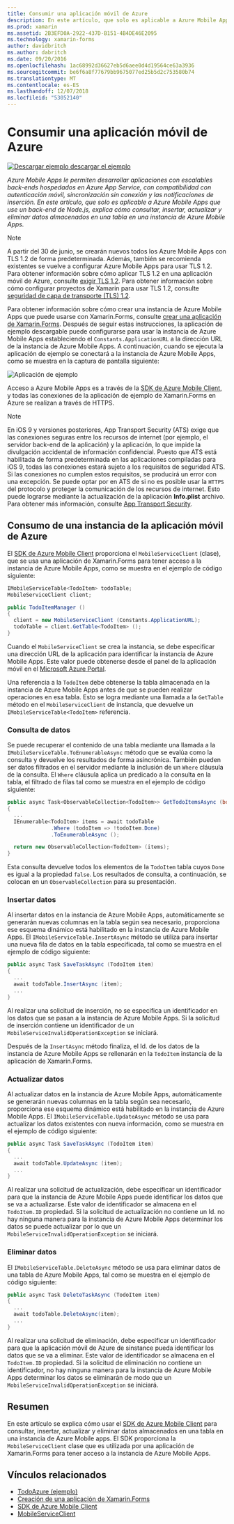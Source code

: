 ```yaml
---
title: Consumir una aplicación móvil de Azure
description: En este artículo, que solo es aplicable a Azure Mobile Apps que use un back-end de Node.js, explica cómo consultar, insertar, actualizar y eliminar datos almacenados en una tabla en una instancia de Azure Mobile Apps.
ms.prod: xamarin
ms.assetid: 2B3EFD0A-2922-437D-B151-4B4DE46E2095
ms.technology: xamarin-forms
author: davidbritch
ms.author: dabritch
ms.date: 09/20/2016
ms.openlocfilehash: 1ac68992d36627eb5d6aee0d4d19564ce63a3936
ms.sourcegitcommit: be6f6a8f77679bb9675077ed25b5d2c753580b74
ms.translationtype: MT
ms.contentlocale: es-ES
ms.lasthandoff: 12/07/2018
ms.locfileid: "53052140"
---
```

# <a name="consuming-an-azure-mobile-app"></a>Consumir una aplicación móvil de Azure

[![Descargar ejemplo](~/media/shared/download.png) descargar el ejemplo](https://developer.xamarin.com/samples/xamarin-forms/WebServices/TodoAzure/)

_Azure Mobile Apps le permiten desarrollar aplicaciones con escalables back-ends hospedados en Azure App Service, con compatibilidad con autenticación móvil, sincronización sin conexión y las notificaciones de inserción. En este artículo, que solo es aplicable a Azure Mobile Apps que use un back-end de Node.js, explica cómo consultar, insertar, actualizar y eliminar datos almacenados en una tabla en una instancia de Azure Mobile Apps._

> [!NOTE]
> A partir del 30 de junio, se crearán nuevos todos los Azure Mobile Apps con TLS 1.2 de forma predeterminada. Además, también se recomienda existentes se vuelve a configurar Azure Mobile Apps para usar TLS 1.2. Para obtener información sobre cómo aplicar TLS 1.2 en una aplicación móvil de Azure, consulte [exigir TLS 1.2](/azure/app-service/app-service-web-tutorial-custom-ssl#enforce-tls-1112). Para obtener información sobre cómo configurar proyectos de Xamarin para usar TLS 1.2, consulte [seguridad de capa de transporte (TLS) 1.2](~/cross-platform/app-fundamentals/transport-layer-security.md).

Para obtener información sobre cómo crear una instancia de Azure Mobile Apps que puede usarse con Xamarin.Forms, consulte [crear una aplicación de Xamarin.Forms](https://azure.microsoft.com/documentation/articles/app-service-mobile-xamarin-forms-get-started/). Después de seguir estas instrucciones, la aplicación de ejemplo descargable puede configurarse para usar la instancia de Azure Mobile Apps estableciendo el `Constants.ApplicationURL` a la dirección URL de la instancia de Azure Mobile Apps. A continuación, cuando se ejecuta la aplicación de ejemplo se conectará a la instancia de Azure Mobile Apps, como se muestra en la captura de pantalla siguiente:

![](azure-images/portal.png "Aplicación de ejemplo")

Acceso a Azure Mobile Apps es a través de la [SDK de Azure Mobile Client](https://www.nuget.org/packages/Microsoft.Azure.Mobile.Client/), y todas las conexiones de la aplicación de ejemplo de Xamarin.Forms en Azure se realizan a través de HTTPS.

> [!NOTE]
> En iOS 9 y versiones posteriores, App Transport Security (ATS) exige que las conexiones seguras entre los recursos de internet (por ejemplo, el servidor back-end de la aplicación) y la aplicación, lo que impide la divulgación accidental de información confidencial. Puesto que ATS está habilitada de forma predeterminada en las aplicaciones compiladas para iOS 9, todas las conexiones estará sujeto a los requisitos de seguridad ATS. Si las conexiones no cumplen estos requisitos, se producirá un error con una excepción.
> Se puede optar por en ATS de si no es posible usar la `HTTPS` del protocolo y proteger la comunicación de los recursos de internet. Esto puede lograrse mediante la actualización de la aplicación **Info.plist** archivo. Para obtener más información, consulte [App Transport Security](~/ios/app-fundamentals/ats.md).

## <a name="consuming-an-azure-mobile-app-instance"></a>Consumo de una instancia de la aplicación móvil de Azure

El [SDK de Azure Mobile Client](https://www.nuget.org/packages/Microsoft.Azure.Mobile.Client/) proporciona el `MobileServiceClient` (clase), que se usa una aplicación de Xamarin.Forms para tener acceso a la instancia de Azure Mobile Apps, como se muestra en el ejemplo de código siguiente:

```csharp
IMobileServiceTable<TodoItem> todoTable;
MobileServiceClient client;

public TodoItemManager ()
{
  client = new MobileServiceClient (Constants.ApplicationURL);
  todoTable = client.GetTable<TodoItem> ();
}
```

Cuando el `MobileServiceClient` se crea la instancia, se debe especificar una dirección URL de la aplicación para identificar la instancia de Azure Mobile Apps. Este valor puede obtenerse desde el panel de la aplicación móvil en el [Microsoft Azure Portal](https://portal.azure.com/).

Una referencia a la `TodoItem` debe obtenerse la tabla almacenada en la instancia de Azure Mobile Apps antes de que se pueden realizar operaciones en esa tabla. Esto se logra mediante una llamada a la `GetTable` método en el `MobileServiceClient` de instancia, que devuelve un `IMobileServiceTable<TodoItem>` referencia.

### <a name="querying-data"></a>Consulta de datos

Se puede recuperar el contenido de una tabla mediante una llamada a la `IMobileServiceTable.ToEnumerableAsync` método que se evalúa como la consulta y devuelve los resultados de forma asincrónica. También pueden ser datos filtrados en el servidor mediante la inclusión de un `Where` cláusula de la consulta. El `Where` cláusula aplica un predicado a la consulta en la tabla, el filtrado de filas tal como se muestra en el ejemplo de código siguiente:

```csharp
public async Task<ObservableCollection<TodoItem>> GetTodoItemsAsync (bool syncItems = false)
{
  ...
  IEnumerable<TodoItem> items = await todoTable
              .Where (todoItem => !todoItem.Done)
              .ToEnumerableAsync ();

  return new ObservableCollection<TodoItem> (items);
}
```

Esta consulta devuelve todos los elementos de la `TodoItem` tabla cuyos `Done` es igual a la propiedad `false`. Los resultados de consulta, a continuación, se colocan en un `ObservableCollection` para su presentación.

### <a name="inserting-data"></a>Insertar datos

Al insertar datos en la instancia de Azure Mobile Apps, automáticamente se generarán nuevas columnas en la tabla según sea necesario, proporciona ese esquema dinámico está habilitado en la instancia de Azure Mobile Apps. El `IMobileServiceTable.InsertAsync` método se utiliza para insertar una nueva fila de datos en la tabla especificada, tal como se muestra en el ejemplo de código siguiente:

```csharp
public async Task SaveTaskAsync (TodoItem item)
{
  ...
  await todoTable.InsertAsync (item);
  ...
}
```

Al realizar una solicitud de inserción, no se especifica un identificador en los datos que se pasan a la instancia de Azure Mobile Apps. Si la solicitud de inserción contiene un identificador de un `MobileServiceInvalidOperationException` se iniciará.

Después de la `InsertAsync` método finaliza, el Id. de los datos de la instancia de Azure Mobile Apps se rellenarán en la `TodoItem` instancia de la aplicación de Xamarin.Forms.

### <a name="updating-data"></a>Actualizar datos

Al actualizar datos en la instancia de Azure Mobile Apps, automáticamente se generarán nuevas columnas en la tabla según sea necesario, proporciona ese esquema dinámico está habilitado en la instancia de Azure Mobile Apps. El `IMobileServiceTable.UpdateAsync` método se usa para actualizar los datos existentes con nueva información, como se muestra en el ejemplo de código siguiente:

```csharp
public async Task SaveTaskAsync (TodoItem item)
{
  ...
  await todoTable.UpdateAsync (item);
  ...
}
```

Al realizar una solicitud de actualización, debe especificar un identificador para que la instancia de Azure Mobile Apps puede identificar los datos que se va a actualizarse. Este valor de identificador se almacena en el `TodoItem.ID` propiedad. Si la solicitud de actualización no contiene un Id. no hay ninguna manera para la instancia de Azure Mobile Apps determinar los datos se puede actualizar por lo que un `MobileServiceInvalidOperationException` se iniciará.

### <a name="deleting-data"></a>Eliminar datos

El `IMobileServiceTable.DeleteAsync` método se usa para eliminar datos de una tabla de Azure Mobile Apps, tal como se muestra en el ejemplo de código siguiente:

```csharp
public async Task DeleteTaskAsync (TodoItem item)
{
  ...
  await todoTable.DeleteAsync(item);
  ...
}
```

Al realizar una solicitud de eliminación, debe especificar un identificador para que la aplicación móvil de Azure de sinstance pueda identificar los datos que se va a eliminar. Este valor de identificador se almacena en el `TodoItem.ID` propiedad. Si la solicitud de eliminación no contiene un identificador, no hay ninguna manera para la instancia de Azure Mobile Apps determinar los datos se eliminarán de modo que un `MobileServiceInvalidOperationException` se iniciará.

## <a name="summary"></a>Resumen

En este artículo se explica cómo usar el [SDK de Azure Mobile Client](https://www.nuget.org/packages/Microsoft.Azure.Mobile.Client/) para consultar, insertar, actualizar y eliminar datos almacenados en una tabla en una instancia de Azure Mobile apps. El SDK proporciona la `MobileServiceClient` clase que es utilizada por una aplicación de Xamarin.Forms para tener acceso a la instancia de Azure Mobile Apps.


## <a name="related-links"></a>Vínculos relacionados

- [TodoAzure (ejemplo)](https://developer.xamarin.com/samples/xamarin-forms/WebServices/TodoAzure/)
- [Creación de una aplicación de Xamarin.Forms](https://azure.microsoft.com/documentation/articles/app-service-mobile-xamarin-forms-get-started/)
- [SDK de Azure Mobile Client](https://www.nuget.org/packages/Microsoft.Azure.Mobile.Client/)
- [MobileServiceClient](https://msdn.microsoft.com/library/azure/microsoft.windowsazure.mobileservices.mobileserviceclient(v=azure.10).aspx)
